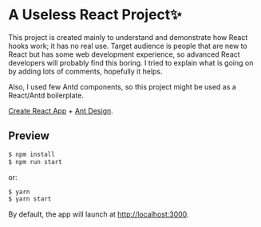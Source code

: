 # A Useless React Project✨
This project is created mainly to understand and demonstrate how React hooks work; it has no real use.
Target audience is people that are new to React but has some web development experience, so advanced React developers will probably find this boring.
I tried to explain what is going on by adding lots of comments, hopefully it helps.

Also, I used few Antd components, so this project might be used as a React/Antd boilerplate.

[Create React App](https://facebook.github.io/create-react-app/) + [Ant Design](https://ant.design).

## Preview

```bash
$ npm install
$ npm run start
```

or:

```bash
$ yarn
$ yarn start
```

By default, the app will launch at [http://localhost:3000](http://localhost:3000).
